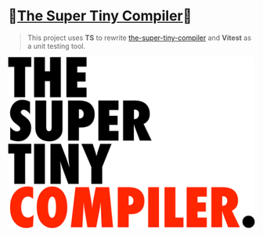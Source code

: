 # 🎉[The Super Tiny Compiler](https://github.com/raingrain/the-super-tiny-compiler)🎉

> This project uses **TS** to rewrite [the-super-tiny-compiler](https://github.com/jamiebuilds/the-super-tiny-compiler) and **Vitest** as a unit testing tool.

![image](./assets/images/the-super-tiny-compiler.png)
